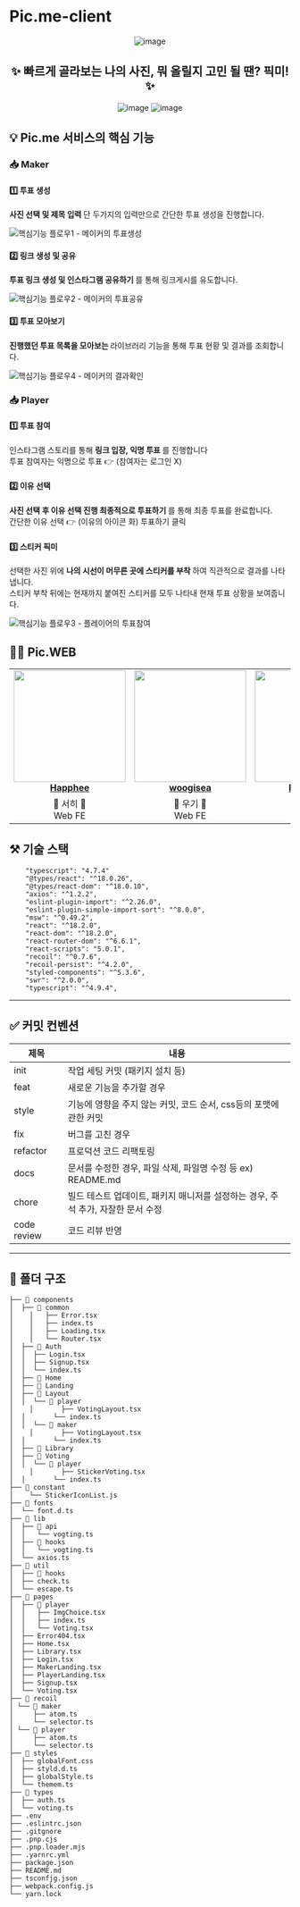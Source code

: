 # Pic.me-client
<div align="center">

![image](https://user-images.githubusercontent.com/79238676/210397614-f9d7549a-0a81-4da4-b432-308581c1b65c.png)

<h2> ✨ 빠르게 골라보는 나의 사진, 뭐 올릴지 고민 될 땐? 픽미! ✨ </h2>

![image](https://user-images.githubusercontent.com/79238676/210467092-feb8707f-9b6f-4e67-92f7-1ba491b05096.png)
![image](https://user-images.githubusercontent.com/79238676/210467191-27e0e42c-e993-4dc6-be45-3b3f2a16af2b.png)

</div>

<h2> 💡 Pic.me 서비스의 핵심 기능 </h2>

<h3> 📥 Maker </h3>
<h4> 1️⃣ 투표 생성</h4>

<div ><strong> 사진 선택 및 제목 입력 </strong> 단 두가지의 입력만으로 간단한 투표 생성을 진행합니다.  <br/>

![핵심기능 플로우1 - 메이커의 투표생성](https://user-images.githubusercontent.com/69576360/212249375-2d43ca37-8754-42eb-8283-40070e9593a0.png)

<h4> 2️⃣ 링크 생성 및 공유</h4>

<div ><strong> 투표 링크 생성 및 인스타그램 공유하기 </strong> 를 통해 링크게시를 유도합니다.  <br/>

![핵심기능 플로우2 - 메이커의 투표공유](https://user-images.githubusercontent.com/69576360/212249498-3218ab4f-f500-4574-b71f-a32d90e54229.png)

<h4> 3️⃣ 투표 모아보기 </h4>

<div ><strong> 진행했던 투표 목록을 모아보는 </strong> 라이브러리 기능을 통해 투표 현황 및 결과를 조회합니다. <br/>

![핵심기능 플로우4 - 메이커의 결과확인](https://user-images.githubusercontent.com/69576360/212249626-f9316305-0a45-4344-a6b1-b0495f5586dc.png)

<h3> 📥 Player </h3>
<h4> 1️⃣ 투표 참여</h4>

  <div > 인스타그램 스토리를 통해 <strong> 링크 입장, 익명 투표 </strong> 를 진행합니다</div>
  <div> 투표 참여자는 익명으로 투표 👉 (참여자는 로그인 X)</div>
  
<h4> 2️⃣ 이유 선택</h4>

<div ><strong> 사진 선택 후 이유 선택 진행 최종적으로 투표하기 </strong> 를 통해 최종 투표를 완료합니다. <br/>
  <div> 간단한 이유 선택 👉 (이유의 아이콘 화) 투표하기 클릭 </div>
<h4> 3️⃣ 스티커 픽미  </h4>

<div >선택한 사진 위에  <strong> 나의 시선이 머무른 곳에 스티커를 부착 </strong> 하여 직관적으로 결과를 나타냅니다. <br/>
  <div> 스티커 부착 뒤에는 현재까지 붙여진 스티커를 모두 나타내 현재 투표 상황을 보여줍니다. </div>
  
![핵심기능 플로우3 - 플레이어의 투표참여](https://user-images.githubusercontent.com/69576360/212249758-05eb5711-05b5-4991-859c-e3b06843ec7e.png)

## 👩‍💻 Pic.WEB

<table align="center">
    <tr align="center">
        <td style="min-width: 150px;">
            <a href="https://github.com/Happhee">
              <img src="https://user-images.githubusercontent.com/79238676/178311426-77d9dadf-e52d-4ca8-b9ec-9368faef7685.png" width="200">
              <br />
              <b>Happhee</b>
            </a>
        </td>
        <td style="min-width: 150px;" background-color="white">
            <a href="https://github.com/woogisea">
              <img src="https://avatars.githubusercontent.com/u/69576360?v=4" width="200">
              <br />
              <b>woogisea</b>
            </a> 
        </td>
        <td style="min-width: 150px;">
            <a href="https://github.com/Brokyeom">
              <img src="https://user-images.githubusercontent.com/79238676/178312183-d3fde33c-aedd-4a53-b478-4465893c348c.JPG" width="200" >
              <br />
              <b>Brokyeom</b>
            </a>
        </td>
        <td style="min-width: 150px;" background-color="white">
            <a href="https://github.com/pinktopaz">
              <img src="https://user-images.githubusercontent.com/79238676/210469039-e7e8ca9c-6a6d-496d-aa6b-4f8ee8b71d70.png" width="200" >
              <br />
              <b>pinktopaz</b>
            </a> 
        </td>
        <td style="min-width: 150px;" background-color="white">
            <a href="https://github.com/iamphj3">
              <img src="https://user-images.githubusercontent.com/79238676/210469064-a12a2069-9bd2-47f9-913f-f1e49a614076.png" width="200">
              <br />
              <b>iamphj3</b>
            </a> 
        </td>
    </tr>
    <tr align="center">
        <td>
            💛 서히 💛 <br/>
            Web FE
      </td>
        <td>
            💚 우기 💚 <br />
            Web FE
        </td>
        <td>
            🤍 시루 🤍<br />
            Web FE
        </td>
        <td>
            💖 떵경 💖<br />
            Web FE
        </td>
        <td>
            💙 현디 💙 <br />
            Web FE
        </td>
    </tr>
</table>

## ⚒️ 기술 스택

```
    "typescript": "4.7.4"
    "@types/react": "^18.0.26",
    "@types/react-dom": "^18.0.10",
    "axios": "^1.2.2",
    "eslint-plugin-import": "^2.26.0",
    "eslint-plugin-simple-import-sort": "^8.0.0",
    "msw": "^0.49.2",
    "react": "^18.2.0",
    "react-dom": "^18.2.0",
    "react-router-dom": "^6.6.1",
    "react-scripts": "5.0.1",
    "recoil": "^0.7.6",
    "recoil-persist": "^4.2.0",
    "styled-components": "^5.3.6",
    "swr": "^2.0.0",
    "typescript": "^4.9.4",
```

---

## ✅ 커밋 컨벤션

| 제목        | 내용                                                                             |
| ----------- | -------------------------------------------------------------------------------- |
| init        | 작업 세팅 커밋 (패키지 설치 등)                                                  |
| feat        | 새로운 기능을 추가할 경우                                                        |
| style       | 기능에 영향을 주지 않는 커밋, 코드 순서, css등의 포맷에 관한 커밋                |
| fix         | 버그를 고친 경우                                                                 |
| refactor    | 프로덕션 코드 리팩토링                                                           |
| docs        | 문서를 수정한 경우, 파일 삭제, 파일명 수정 등 ex) README.md                      |
| chore       | 빌드 테스트 업데이트, 패키지 매니저를 설정하는 경우, 주석 추가, 자잘한 문서 수정 |
| code review | 코드 리뷰 반영                                                                   |

---

## 📁 폴더 구조

```
├── 📁 components
│  ├── 📁 common
│	 │   ├── Error.tsx
│	 │   ├── index.ts
│	 │   ├── Loading.tsx
│	 │   └── Router.tsx
│  ├── 📁 Auth
│  │  ├── Login.tsx
│  │  ├── Signup.tsx
│  │  └── index.ts
│  ├── 📁 Home
│  ├── 📁 Landing
│  ├── 📁 Layout
│  │  └── 📁 player
│	 │       ├── VotingLayout.tsx
│  │       └── index.ts
│  │  └── 📁 maker
│	 │       ├── VotingLayout.tsx
│  │       └── index.ts
│  ├── 📁 Library
│  ├── 📁 Voting
│  │  └── 📁 player
│	 │       ├── StickerVoting.tsx
│  │       └── index.ts
├── 📁 constant
│    └── StickerIconList.js
├── 📁 fonts
│  └── font.d.ts
├── 📁 lib
│  ├── 📁 api
│  │   └── vogting.ts
│  ├── 📁 hooks
│  │   └── vogting.ts
│  └── axios.ts
├── 📁 util
│  ├── 📁 hooks
│  ├── check.ts
│  └── escape.ts
├── 📁 pages
│  ├── 📁 player
│  │   ├── ImgChoice.tsx
│  │   ├── index.ts
│  │   └── Voting.tsx
│  ├── Error404.tsx
│  ├── Home.tsx
│  ├── Library.tsx
│  ├── Login.tsx
│  ├── MakerLanding.tsx
│  ├── PlayerLanding.tsx
│  ├── Signup.tsx
│  └── Voting.tsx
├── 📁 recoil
│ └── 📁 maker
│     ├── atom.ts
│     └── selector.ts
│ └── 📁 player
│     ├── atom.ts
│     └── selector.ts
├── 📁 styles
│  ├── globalFont.css
│  ├── styld.d.ts
│  ├── globalStyle.ts
│  └── themem.ts
├── 📁 types
│  ├── auth.ts
│  └── voting.ts
├── .env
├── .eslintrc.json
├── .gitgnore
├── .pnp.cjs
├── .pnp.loader.mjs
├── .yarnrc.yml
├── package.json
├── README.md
├── tsconfjg.json
├── webpack.config.js
└── yarn.lock
```
